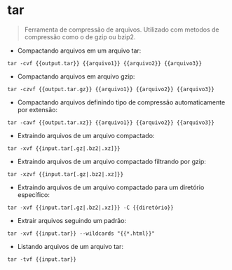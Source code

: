 # tar

> Ferramenta de compressão de arquivos.
> Utilizado com metodos de compressão como o de gzip ou bzip2.

- Compactando arquivos em um arquivo tar:

`tar -cvf {{output.tar}} {{arquivo1}} {{arquivo2}} {{arquivo3}}`

- Compactando arquivos em arquivo gzip:

`tar -czvf {{output.tar.gz}} {{arquivo1}} {{arquivo2}} {{arquivo3}}`

- Compactando arquivos definindo tipo de compressão automaticamente por extensão:

`tar -cavf {{output.tar.xz}} {{arquivo1}} {{arquivo2}} {{arquivo3}}`

- Extraindo arquivos de um arquivo compactado:

`tar -xvf {{input.tar[.gz|.bz2|.xz]}}`

- Extraindo arquivos de um arquivo compactado filtrando por gzip:

`tar -xzvf {{input.tar[.gz|.bz2|.xz]}}`

- Extraindo arquivos de um arquivo compactado para um diretório específico:

`tar -xvf {{input.tar[.gz|.bz2|.xz]}} -C {{diretório}}`

- Extrair arquivos seguindo um padrão:

`tar -xvf {{input.tar}} --wildcards "{{*.html}}"`

- Listando arquivos de um arquivo tar:

`tar -tvf {{input.tar}}`